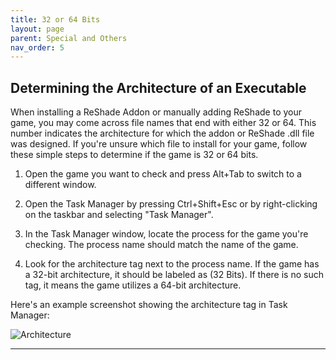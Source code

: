 ```yaml
---
title: 32 or 64 Bits 
layout: page
parent: Special and Others
nav_order: 5
---
```



## Determining the Architecture of an Executable ##

When installing a ReShade Addon or manually adding ReShade to your game, you may come across file names that end with either 32 or 64. This number indicates the architecture for which the addon or ReShade .dll file was designed. If you're unsure which file to install for your game, follow these simple steps to determine if the game is 32 or 64 bits.

1. Open the game you want to check and press Alt+Tab to switch to a different window.

2. Open the Task Manager by pressing Ctrl+Shift+Esc or by right-clicking on the taskbar and selecting "Task Manager".

3. In the Task Manager window, locate the process for the game you're checking. The process name should match the name of the game.

4. Look for the architecture tag next to the process name. If the game has a 32-bit architecture, it should be labeled as (32 Bits). If there is no such tag, it means the game utilizes a 64-bit architecture.

Here's an example screenshot showing the architecture tag in Task Manager:

![Architecture](../images/32-or-64-bits/bits.png)

---
